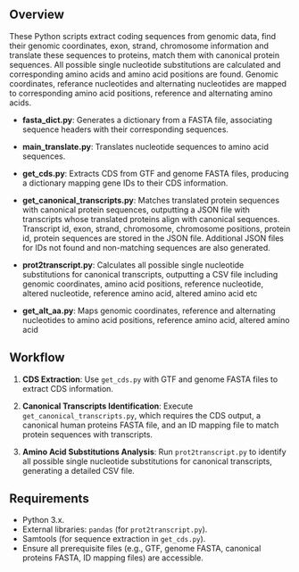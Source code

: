 
## Overview

These Python scripts extract coding sequences from genomic data, find their genomic coordinates, exon, strand, chromosome information and translate these sequences to proteins, match them with canonical protein sequences. All possible single nucleotide substitutions are calculated and corresponding amino acids and amino acid positions are found. Genomic coordinates, referance nucleotides and alternating nucleotides are mapped to corresponding amino acid positions, reference and alternating amino acids.


- **fasta_dict.py**: Generates a dictionary from a FASTA file, associating sequence headers with their corresponding sequences.

- **main_translate.py**: Translates nucleotide sequences to amino acid sequences.

- **get_cds.py**: Extracts CDS from GTF and genome FASTA files, producing a dictionary mapping gene IDs to their CDS information.

- **get_canonical_transcripts.py**: Matches translated protein sequences with canonical protein sequences, outputting a JSON file with transcripts whose translated proteins align with canonical sequences. Transcript id, exon, strand, chromosome, chromosome positions, protein id, protein sequences are stored in the JSON file. Additional JSON files for IDs not found and non-matching sequences are also generated.

- **prot2transcript.py**: Calculates all possible single nucleotide substitutions for canonical transcripts, outputting a CSV file including genomic coordinates, amino acid positions, reference nucleotide, altered nucleotide, reference amino acid, altered amino acid etc
- **get_alt_aa.py**: Maps genomic coordinates, reference and alternating nucleotides to amino acid positions, reference amino acid, altered amino acid

## Workflow

1. **CDS Extraction**: Use `get_cds.py` with GTF and genome FASTA files to extract CDS information.

2. **Canonical Transcripts Identification**: Execute `get_canonical_transcripts.py`, which requires the CDS output, a canonical human proteins FASTA file, and an ID mapping file to match protein sequences with transcripts.

3. **Amino Acid Substitutions Analysis**: Run `prot2transcript.py` to identify all possible single nucleotide substitutions for canonical transcripts, generating a detailed CSV file.

## Requirements

- Python 3.x.
- External libraries: `pandas` (for `prot2transcript.py`).
- Samtools (for sequence extraction in `get_cds.py`).
- Ensure all prerequisite files (e.g., GTF, genome FASTA, canonical proteins FASTA, ID mapping files) are accessible.

